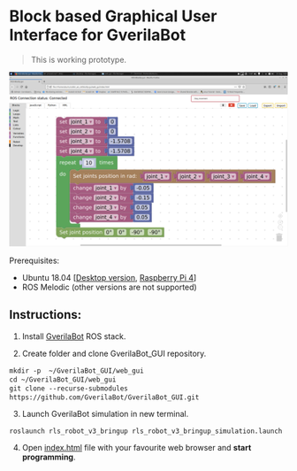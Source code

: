 # Block based Graphical User Interface for GverilaBot
> This is working prototype.

![](docs/BlockBased_GUI.png)

Prerequisites:
* Ubuntu 18.04 [[Desktop version](https://releases.ubuntu.com/18.04.5/), [Raspberry Pi 4](https://ubuntu.com/download/raspberry-pi)]
* ROS Melodic  (other versions are not supported)
## Instructions:

1. Install [GverilaBot](https://github.com/GverilaBot/GverilaBot_ROS) ROS stack.

2. Create folder and clone GverilaBot_GUI repository.
```
mkdir -p  ~/GverilaBot_GUI/web_gui
cd ~/GverilaBot_GUI/web_gui
git clone --recurse-submodules https://github.com/GverilaBot/GverilaBot_GUI.git
```
3. Launch GverilaBot simulation in new terminal.
```
roslaunch rls_robot_v3_bringup rls_robot_v3_bringup_simulation.launch 
```
4. Open [index.html](index.html) file with your favourite web browser and **start programming**. 


